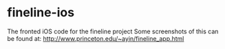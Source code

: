fineline-ios
============

The fronted iOS code for the fineline project
Some screenshots of this can be found at: http://www.princeton.edu/~ayin/fineline_app.html
